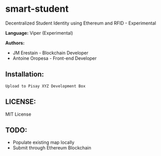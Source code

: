 # smart-student
Decentralized Student Identity using Ethereum and RFID - Experimental

**Language:** Viper (Experimental)

**Authors:**

* JM Erestain - Blockchain Developer
* Antoine Oropesa - Front-end Developer

## Installation:

```Upload to Pisay XYZ Development Box```

## LICENSE:
MIT License

## TODO:
- Populate existing map locally
- Submit through Ethereum Blockchain
